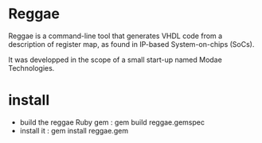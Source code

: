 # Reggae
Reggae is a command-line tool that generates VHDL code from a description of register map, as found in IP-based System-on-chips (SoCs).

It was developped in the scope of a small start-up named Modae Technologies.

# install
- build the reggae Ruby gem : gem build reggae.gemspec
- install it : gem install reggae<version>.gem
